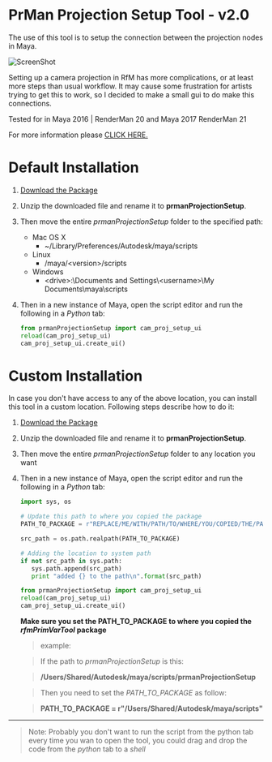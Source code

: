 # PrMan Projection Setup Tool - v2.0

The use of this tool is to setup the connection between the projection nodes
in Maya.

![ScreenShot](http://alijafargholi.com/wp-content/uploads/2015/11/prman_projection_setup_ui.png)


Setting up a camera projection in RfM has more complications, or at least
more steps than usual workflow. It may cause some frustration for artists
trying to get this to work, so I decided to make a small gui to do make this
connections.

Tested for in Maya 2016 | RenderMan 20 and Maya 2017 RenderMan 21

For more information please [CLICK HERE.](http://alijafargholi.com/2015/11/prman-camera-projection-setup-for-maya/)


Default Installation
====================

1. [Download the Package](https://github.com/alijafargholi/prman_camera_projection_setup/archive/master.zip)
2. Unzip the downloaded file and rename it to **prmanProjectionSetup**.
3. Then move the entire *prmanProjectionSetup*  folder to the specified path:
    * Mac OS X
        * ~/Library/Preferences/Autodesk/maya/scripts
    * Linux
        * /maya/\<version>/scripts
    * Windows
        * \<drive>:\Documents and Settings\\\<username>\\My Documents\\maya\\scripts

4. Then in a new instance of Maya, open the script editor and run the following
 in a *Python* tab:

    ```python
    from prmanProjectionSetup import cam_proj_setup_ui
    reload(cam_proj_setup_ui)
    cam_proj_setup_ui.create_ui()
    ```


Custom Installation
===================

In case you don't have access to any of the above location, you can install this tool in a custom location. Following steps describe how to do it:

1. [Download the Package](https://github.com/alijafargholi/prman_camera_projection_setup/archive/master.zip)
2. Unzip the downloaded file and rename it to **prmanProjectionSetup**.
3. Then move the entire *prmanProjectionSetup* folder to any location you want
4. Then in a new instance of Maya, open the script editor and run the following in a *Python* tab:

    ```python
    import sys, os

    # Update this path to where you copied the package
    PATH_TO_PACKAGE = r"REPLACE/ME/WITH/PATH/TO/WHERE/YOU/COPIED/THE/PACKAGE"

    src_path = os.path.realpath(PATH_TO_PACKAGE)

    # Adding the location to system path
    if not src_path in sys.path:
       sys.path.append(src_path)
       print "added {} to the path\n".format(src_path)

    from prmanProjectionSetup import cam_proj_setup_ui
    reload(cam_proj_setup_ui)
    cam_proj_setup_ui.create_ui()
    ```

    **Make sure you set the PATH_TO_PACKAGE to where you copied the *rfmPrimVarTool* package**

    > example:

    > If the path to *prmanProjectionSetup* is this:

    > **/Users/Shared/Autodesk/maya/scripts/prmanProjectionSetup**

    > Then you need to set the *PATH_TO_PACKAGE* as follow:

    > **PATH_TO_PACKAGE = r"/Users/Shared/Autodesk/maya/scripts"**

----

> Note:
> Probably you don't want to run the script from the python tab
every time you wan to open the tool, you could drag and drop the code from the *python* tab to a *shell*
